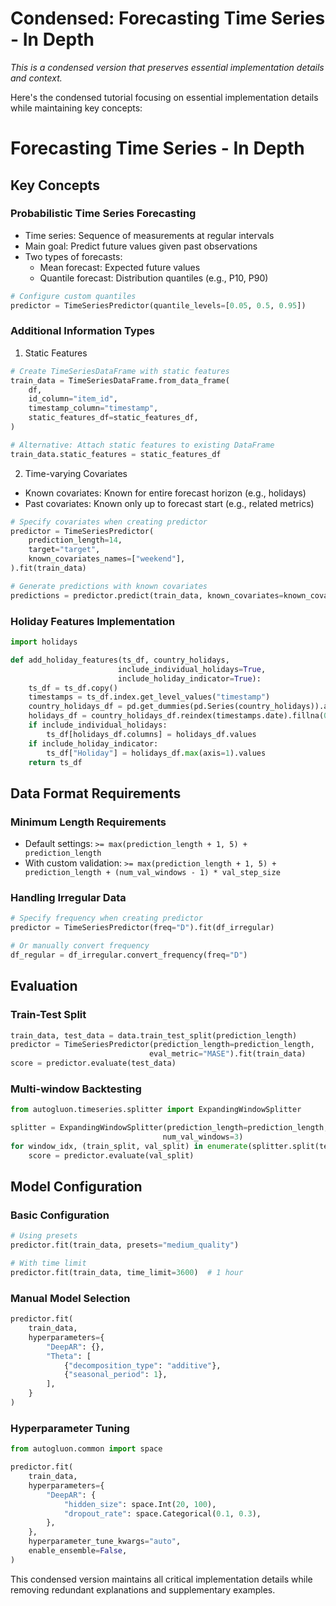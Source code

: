 # Condensed: Forecasting Time Series - In Depth

*This is a condensed version that preserves essential implementation details and context.*

Here's the condensed tutorial focusing on essential implementation details while maintaining key concepts:

# Forecasting Time Series - In Depth

## Key Concepts

### Probabilistic Time Series Forecasting
- Time series: Sequence of measurements at regular intervals
- Main goal: Predict future values given past observations
- Two types of forecasts:
  - Mean forecast: Expected future values
  - Quantile forecast: Distribution quantiles (e.g., P10, P90)

```python
# Configure custom quantiles
predictor = TimeSeriesPredictor(quantile_levels=[0.05, 0.5, 0.95])
```

### Additional Information Types

1. Static Features
```python
# Create TimeSeriesDataFrame with static features
train_data = TimeSeriesDataFrame.from_data_frame(
    df,
    id_column="item_id",
    timestamp_column="timestamp",
    static_features_df=static_features_df,
)

# Alternative: Attach static features to existing DataFrame
train_data.static_features = static_features_df
```

2. Time-varying Covariates
- Known covariates: Known for entire forecast horizon (e.g., holidays)
- Past covariates: Known only up to forecast start (e.g., related metrics)

```python
# Specify covariates when creating predictor
predictor = TimeSeriesPredictor(
    prediction_length=14,
    target="target",
    known_covariates_names=["weekend"],
).fit(train_data)

# Generate predictions with known covariates
predictions = predictor.predict(train_data, known_covariates=known_covariates)
```

### Holiday Features Implementation
```python
import holidays

def add_holiday_features(ts_df, country_holidays, 
                        include_individual_holidays=True,
                        include_holiday_indicator=True):
    ts_df = ts_df.copy()
    timestamps = ts_df.index.get_level_values("timestamp")
    country_holidays_df = pd.get_dummies(pd.Series(country_holidays)).astype(float)
    holidays_df = country_holidays_df.reindex(timestamps.date).fillna(0)
    if include_individual_holidays:
        ts_df[holidays_df.columns] = holidays_df.values
    if include_holiday_indicator:
        ts_df["Holiday"] = holidays_df.max(axis=1).values
    return ts_df
```

## Data Format Requirements

### Minimum Length Requirements
- Default settings: `>= max(prediction_length + 1, 5) + prediction_length`
- With custom validation: `>= max(prediction_length + 1, 5) + prediction_length + (num_val_windows - 1) * val_step_size`

### Handling Irregular Data
```python
# Specify frequency when creating predictor
predictor = TimeSeriesPredictor(freq="D").fit(df_irregular)

# Or manually convert frequency
df_regular = df_irregular.convert_frequency(freq="D")
```

## Evaluation

### Train-Test Split
```python
train_data, test_data = data.train_test_split(prediction_length)
predictor = TimeSeriesPredictor(prediction_length=prediction_length, 
                               eval_metric="MASE").fit(train_data)
score = predictor.evaluate(test_data)
```

### Multi-window Backtesting
```python
from autogluon.timeseries.splitter import ExpandingWindowSplitter

splitter = ExpandingWindowSplitter(prediction_length=prediction_length, 
                                  num_val_windows=3)
for window_idx, (train_split, val_split) in enumerate(splitter.split(test_data)):
    score = predictor.evaluate(val_split)
```

## Model Configuration

### Basic Configuration
```python
# Using presets
predictor.fit(train_data, presets="medium_quality")

# With time limit
predictor.fit(train_data, time_limit=3600)  # 1 hour
```

### Manual Model Selection
```python
predictor.fit(
    train_data,
    hyperparameters={
        "DeepAR": {},
        "Theta": [
            {"decomposition_type": "additive"},
            {"seasonal_period": 1},
        ],
    }
)
```

### Hyperparameter Tuning
```python
from autogluon.common import space

predictor.fit(
    train_data,
    hyperparameters={
        "DeepAR": {
            "hidden_size": space.Int(20, 100),
            "dropout_rate": space.Categorical(0.1, 0.3),
        },
    },
    hyperparameter_tune_kwargs="auto",
    enable_ensemble=False,
)
```

This condensed version maintains all critical implementation details while removing redundant explanations and supplementary examples.